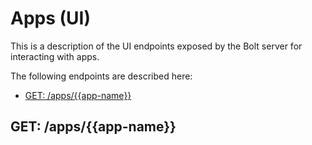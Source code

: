 # Apps \(UI\)

This is a description of the UI endpoints exposed by the Bolt server for interacting with apps.

The following endpoints are described here:

* [GET: \/apps\/\{\{app-name\}\}](#get-appsapp-name)

## GET: \/apps\/\{\{app-name\}\}

